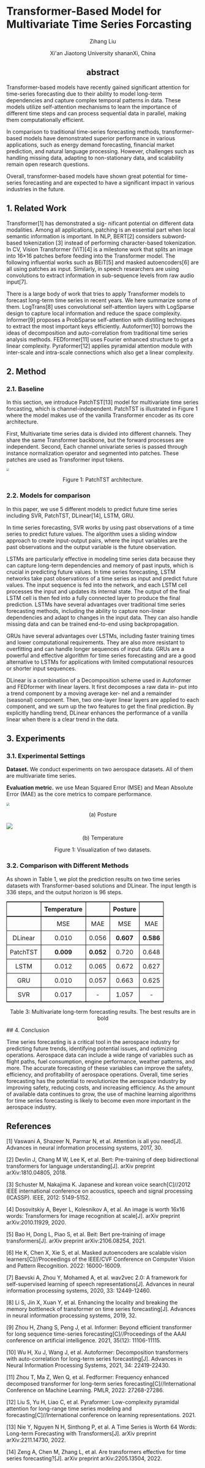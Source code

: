 # Transformer-Based Model for Multivariate Time Series Forcasting

<div align=center><p>Zihang Liu </p>Xi'an Jiaotong University shananXi, China</div>

<h2 align=center>abstract</h2>

Transformer-based models have recently gained significant attention for time-series forecasting due to their ability to model long-term dependencies and capture complex temporal patterns in data. These models utilize self-attention mechanisms to learn the importance of different time steps and can process sequential data in parallel, making them computationally efficient.


In comparison to traditional time-series forecasting methods, transformer-based models have demonstrated superior performance in various applications, such as energy demand forecasting, financial market prediction, and natural language processing. However, challenges such as handling missing data, adapting to non-stationary data, and scalability remain open research questions.

Overall, transformer-based models have shown great potential for time-series forecasting and are expected to have a significant impact in various industries in the future.



## 1. Related Work

Transformer[1] has demonstrated a sig-
nificant potential on different data modalities. Among all applications, patching is an essential
part when local semantic information is important. In NLP, BERT[2] considers
subword-based tokenization [3] instead of performing character-based
tokenization. In CV, Vision Transformer (ViT)[4] is a milestone work that
splits an image into 16×16 patches before feeding into the Transformer model. The following influential works such as BEiT[5] and masked autoencoders[6] are all using
patches as input. Similarly, in speech researchers are using convolutions to extract information in
sub-sequence levels from raw audio input[7].

There is a large body of work that tries
to apply Transformer models to forecast long-term time series in recent years. We here summarize
some of them. LogTrans[8] uses convolutional self-attention layers with LogSparse
design to capture local information and reduce the space complexity. Informer[9]
proposes a ProbSparse self-attention with distilling techniques to extract the most important keys
efficiently. Autoformer[10] borrows the ideas of decomposition and auto-correlation
from traditional time series analysis methods. FEDformer[11] uses Fourier enhanced
structure to get a linear complexity. Pyraformer[12] applies pyramidal attention module
with inter-scale and intra-scale connections which also get a linear complexity.

## 2. Method

### 2.1. Baseline

In this section, we introduce PatchTST[13] model for multivariate time series forcasting, which is channel-independent. PatchTST is illustrated in Figure 1 where the
model makes use of the vanilla Transformer encoder as its core architecture.

First, Multivariate time series data is divided into different channels. They share the same Transformer backbone, but the forward processes are independent. Second, Each channel univariate series is passed through instance normalization operator and segmented into
patches. These patches are used as Transformer input tokens.

<img src="pic/PatchTST.png" style="zoom: 45%;" />

<p align=center>Figure 1: PatchTST architecture.</p>



### 2.2. Models for comparison

In this paper, we use 5 different models to predict future time series including SVR, PatchTST,  DLinear[14], LSTM, GRU. 

In time series forecasting, SVR works by using past observations of a time series to predict future values. The algorithm uses a sliding window approach to create input-output pairs, where the input variables are the past observations and the output variable is the future observation.

LSTMs are particularly effective in modeling time series data because they can capture long-term dependencies and memory of past inputs, which is crucial in predicting future values. In time series forecasting, LSTM networks take past observations of a time series as input and predict future values. The input sequence is fed into the network, and each LSTM cell processes the input and updates its internal state. The output of the final LSTM cell is then fed into a fully connected layer to produce the final prediction. LSTMs have several advantages over traditional time series forecasting methods, including the ability to capture non-linear dependencies and adapt to changes in the input data. They can also handle missing data and can be trained end-to-end using backpropagation.

GRUs have several advantages over LSTMs, including faster training times and lower computational requirements. They are also more resistant to overfitting and can handle longer sequences of input data. GRUs are a powerful and effective algorithm for time series forecasting and are a good alternative to LSTMs for applications with limited computational resources or shorter input sequences.

DLinear is a combination of a Decomposition scheme used in Autoformer and FEDformer
with linear layers. It first decomposes a raw data in-
put into a trend component by a moving average ker-
nel and a remainder (seasonal) component. Then, two
one-layer linear layers are applied to each component,
and we sum up the two features to get the final prediction. By explicitly handling trend, DLinear enhances
the performance of a vanilla linear when there is a clear
trend in the data.

## 3. Experiments

### 3.1. Experimental Settings

**Dataset.** We conduct experiments on two aerospace datasets. All of them are multivariate time series.

**Evaluation metric.** we use Mean Squared Error (MSE) and Mean Absolute
Error (MAE) as the core metrics to compare performance.

<img src="./pic/wx_ST1.png" style="zoom: 50%;" />

<p align=center>(a) Posture </p>

![](./pic/zht_tem.png)

<p align=center>(b) Temperature</p>

<p align=center>Figure 1: Visualization of two datasets.</p>



### 3.2. Comparison with Different Methods

As shown in Table 1, we plot the prediction results on two time series datasets
with Transformer-based solutions and DLinear. The input length is 336 steps, and the output horizon
is 96 steps.

|          | Temperature |           | Posture   |           |
| -------- | ----------- | --------- | --------- | --------- |
|          | MSE         | MAE       | MSE       | MAE       |
| DLinear  | 0.010       | 0.056     | **0.607** | **0.586** |
| PatchTST | **0.009**   | **0.052** | 0.720     | 0.648     |
| LSTM     | 0.012       | 0.065     | 0.672     | 0.627     |
| GRU      | 0.010       | 0.057     | 0.663     | 0.625     |
| SVR      | 0.017       | -         | 1.057     | -         |

<p align=center>Table 3: Multivariate long-term forecasting results. The best
results are in bold</p>

  <style>
  table {
    border-collapse: collapse;
    width: 100%;
    margin-bottom: 1rem;
  }
  th, td {
    border: 1px solid black;
    padding: 0.5rem;
    text-align: center;
  }
  th {
    border-top: 2px solid black;
    border-bottom: 2px solid black;
  }
  tr:not(:first-child):not(:last-child) {
    border-bottom: 1px solid black;
  }
  tr:first-child {
    border-top: 2px solid black;
  }
  tr:last-child {
    border-bottom: 2px solid black;
  }
</style>
<table>
## 4. Conclusion

Time series forecasting is a critical tool in the aerospace industry for predicting future trends, identifying potential issues, and optimizing operations. Aerospace data can include a wide range of variables such as flight paths, fuel consumption, engine performance, weather patterns, and more. The accurate forecasting of these variables can improve the safety, efficiency, and profitability of aerospace operations. Overall, time series forecasting has the potential to revolutionize the aerospace industry by improving safety, reducing costs, and increasing efficiency. As the amount of available data continues to grow, the use of machine learning algorithms for time series forecasting is likely to become even more important in the aerospace industry.

## References

[1] Vaswani A, Shazeer N, Parmar N, et al. Attention is all you need[J]. Advances in neural information processing systems, 2017, 30.

[2] Devlin J, Chang M W, Lee K, et al. Bert: Pre-training of deep bidirectional transformers for language understanding[J]. arXiv preprint arXiv:1810.04805, 2018.

[3] Schuster M, Nakajima K. Japanese and korean voice search[C]//2012 IEEE international conference on acoustics, speech and signal processing (ICASSP). IEEE, 2012: 5149-5152.

[4] Dosovitskiy A, Beyer L, Kolesnikov A, et al. An image is worth 16x16 words: Transformers for image recognition at scale[J]. arXiv preprint arXiv:2010.11929, 2020.

[5] Bao H, Dong L, Piao S, et al. Beit: Bert pre-training of image transformers[J]. arXiv preprint arXiv:2106.08254, 2021.

[6] He K, Chen X, Xie S, et al. Masked autoencoders are scalable vision learners[C]//Proceedings of the IEEE/CVF Conference on Computer Vision and Pattern Recognition. 2022: 16000-16009.

[7] Baevski A, Zhou Y, Mohamed A, et al. wav2vec 2.0: A framework for self-supervised learning of speech representations[J]. Advances in neural information processing systems, 2020, 33: 12449-12460.

[8] Li S, Jin X, Xuan Y, et al. Enhancing the locality and breaking the memory bottleneck of transformer on time series forecasting[J]. Advances in neural information processing systems, 2019, 32.

[9] Zhou H, Zhang S, Peng J, et al. Informer: Beyond efficient transformer for long sequence time-series forecasting[C]//Proceedings of the AAAI conference on artificial intelligence. 2021, 35(12): 11106-11115.

[10] Wu H, Xu J, Wang J, et al. Autoformer: Decomposition transformers with auto-correlation for long-term series forecasting[J]. Advances in Neural Information Processing Systems, 2021, 34: 22419-22430.

[11] Zhou T, Ma Z, Wen Q, et al. Fedformer: Frequency enhanced decomposed transformer for long-term series forecasting[C]//International Conference on Machine Learning. PMLR, 2022: 27268-27286.

[12] Liu S, Yu H, Liao C, et al. Pyraformer: Low-complexity pyramidal attention for long-range time series modeling and forecasting[C]//International conference on learning representations. 2021.

[13] Nie Y, Nguyen N H, Sinthong P, et al. A Time Series is Worth 64 Words: Long-term Forecasting with Transformers[J]. arXiv preprint arXiv:2211.14730, 2022.

[14] Zeng A, Chen M, Zhang L, et al. Are transformers effective for time series forecasting?[J]. arXiv preprint arXiv:2205.13504, 2022.